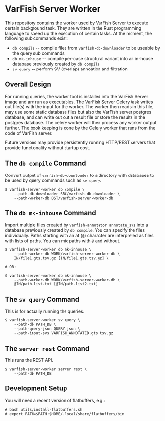 # VarFish Server Worker

This repository contains the worker used by VarFish Server to execute certain background task.
They are written in the Rust programming language to speed up the execution of certain tasks.
At the moment, the following sub commands exist:

- `db compile` -- compile files from `varfish-db-downloader` to be useable by the query sub commands
- `db mk-inhouse` -- compile per-case structural variant into an in-house database previously created by `db compile`
- `sv query` -- perform SV (overlap) annoation and filtration

## Overall Design

For running queries, the worker tool is installed into the VarFish Server image and are run as executables.
The VarFish Server Celery task writes out file(s) with the input for the worker.
The worker then reads in this file, may use some static database files but also the VarFish server postgres database, and can write out out a result file or store the results in the postgres database.
The celery worker will then process any worker output further.
The book keeping is done by the Celery worker that runs from the code of VarFish server.

Future versions may provide persistently running HTTP/REST servers that provide functionality without startup cost.

## The `db compile` Command

Convert output of `varfish-db-downloader` to a directory with databases to be used by query commands such as `sv query`.

```
$ varfish-server-worker db compile \
    --path-db-downloader SRC/varfish-db-downloader \
    --path-worker-db DST/varfish-server-worker-db
```

## The `db mk-inhouse` Command

Import multiple files created by `varfish-annotator annotate_svs` into a database previously created by `db compile`.
You can specify the files individually.
Paths starting with an at (`@`) character are interpreted as files with lists of paths.
You can mix paths with `@` and without.

```
$ varfish-server-worker db mk-inhouse \
    --path-worker-db WORK/varfish-server-worker-db \
    IN/file1.gts.tsv.gz [IN/file1.gts.tsv.gz] \

# OR:

$ varfish-server-worker db mk-inhouse \
    --path-worker-db WORK/varfish-server-worker-db \
    @IN/path-list.txt [@IN/path-list2.txt]
```

## The `sv query` Command

This is for actually running the queries.

```
$ varfish-server-worker sv query \
    --path-db PATH_DB \
    --path-query-json QUERY.json \
    --path-input-svs VARFISH_ANNOTATED.gts.tsv.gz
```

## The `server rest` Command

This runs the REST API.


```
$ varfish-server-worker server rest \
    --path-db PATH_DB
```

## Development Setup

You will need a recent version of flatbuffers, e.g.:

```
# bash utils/install-flatbuffers.sh
# export PATH=$PATH:$HOME/.local/share/flatbuffers/bin
```